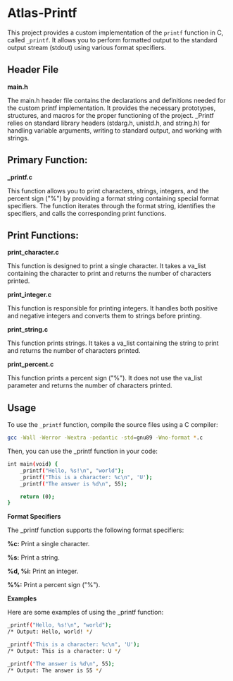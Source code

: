 # Atlas-Printf

This project provides a custom implementation of the `printf` function in C, called `_printf`. It allows you to perform formatted output to the standard output stream (stdout) using various format specifiers.

## Header File

**main.h**

The main.h header file contains the declarations and definitions needed for the custom printf implementation. It provides the necessary prototypes, structures, and macros for the proper functioning of the project. _Printf relies on standard library headers (stdarg.h, unistd.h, and string.h) for handling variable arguments, writing to standard output, and working with strings.

## Primary Function:

**_printf.c**

This function allows you to print characters, strings, integers, and the percent sign ("%") by providing a format string containing special format specifiers. The function iterates through the format string, identifies the specifiers, and calls the corresponding print functions.

## Print Functions:

**print_character.c**

This function is designed to print a single character. It takes a va_list containing the character to print and returns the number of characters printed.

**print_integer.c**

This function is responsible for printing integers. It handles both positive and negative integers and converts them to strings before printing.

**print_string.c**

This function prints strings. It takes a va_list containing the string to print and returns the number of characters printed.

**print_percent.c**

This function prints a percent sign ("%"). It does not use the va_list parameter and returns the number of characters printed.

## Usage

To use the `_printf` function, compile the source files using a C compiler:

```bash
gcc -Wall -Werror -Wextra -pedantic -std=gnu89 -Wno-format *.c
```

Then, you can use the _printf function in your code:

```bash
int main(void) {
    _printf("Hello, %s!\n", "world");
    _printf("This is a character: %c\n", 'U');
    _printf("The answer is %d\n", 55);

    return (0);
}
```
**Format Specifiers**

The _printf function supports the following format specifiers:

**%c:** Print a single character.

**%s:** Print a string.

**%d, %i:** Print an integer.

**%%:** Print a percent sign ("%").

**Examples**

Here are some examples of using the _printf function:

```bash
_printf("Hello, %s!\n", "world");
/* Output: Hello, world! */

_printf("This is a character: %c\n", 'U');
/* Output: This is a character: U */

_printf("The answer is %d\n", 55);
/* Output: The answer is 55 */
```
